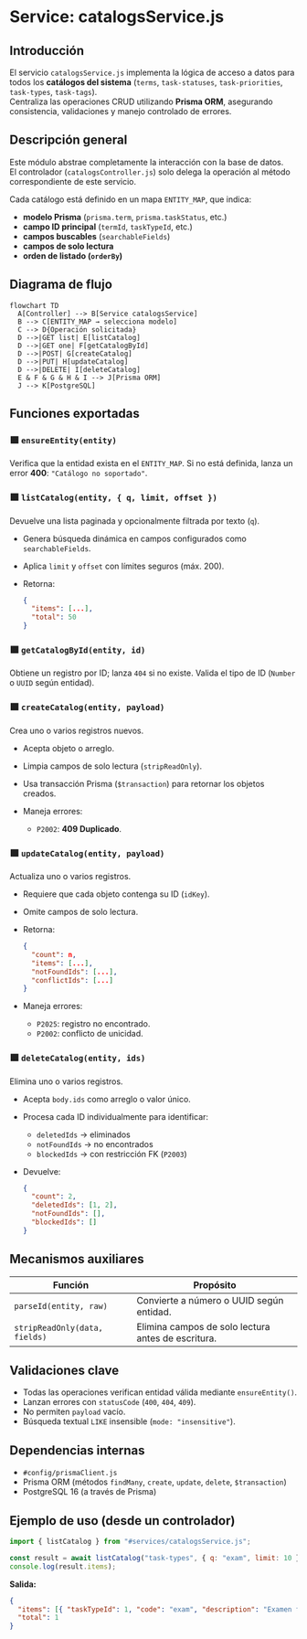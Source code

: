 # Service: catalogsService.js

## Introducción

El servicio `catalogsService.js` implementa la lógica de acceso a datos para todos los **catálogos del sistema** (`terms`, `task-statuses`, `task-priorities`, `task-types`, `task-tags`).  
Centraliza las operaciones CRUD utilizando **Prisma ORM**, asegurando consistencia, validaciones y manejo controlado de errores.

## Descripción general

Este módulo abstrae completamente la interacción con la base de datos.  
El controlador (`catalogsController.js`) solo delega la operación al método correspondiente de este servicio.

Cada catálogo está definido en un mapa `ENTITY_MAP`, que indica:

- **modelo Prisma** (`prisma.term`, `prisma.taskStatus`, etc.)
- **campo ID principal** (`termId`, `taskTypeId`, etc.)
- **campos buscables** (`searchableFields`)
- **campos de solo lectura**
- **orden de listado (`orderBy`)**

## Diagrama de flujo

```mermaid
flowchart TD
  A[Controller] --> B[Service catalogsService]
  B --> C[ENTITY_MAP → selecciona modelo]
  C --> D{Operación solicitada}
  D -->|GET list| E[listCatalog]
  D -->|GET one| F[getCatalogById]
  D -->|POST| G[createCatalog]
  D -->|PUT| H[updateCatalog]
  D -->|DELETE| I[deleteCatalog]
  E & F & G & H & I --> J[Prisma ORM]
  J --> K[PostgreSQL]
```

## Funciones exportadas

### 🟩 `ensureEntity(entity)`

Verifica que la entidad exista en el `ENTITY_MAP`.
Si no está definida, lanza un error **400**: `"Catálogo no soportado"`.

### 🟩 `listCatalog(entity, { q, limit, offset })`

Devuelve una lista paginada y opcionalmente filtrada por texto (`q`).

- Genera búsqueda dinámica en campos configurados como `searchableFields`.
- Aplica `limit` y `offset` con límites seguros (máx. 200).
- Retorna:

  ```json
  {
    "items": [...],
    "total": 50
  }
  ```

### 🟩 `getCatalogById(entity, id)`

Obtiene un registro por ID; lanza `404` si no existe.
Valida el tipo de ID (`Number` o `UUID` según entidad).

### 🟩 `createCatalog(entity, payload)`

Crea uno o varios registros nuevos.

- Acepta objeto o arreglo.
- Limpia campos de solo lectura (`stripReadOnly`).
- Usa transacción Prisma (`$transaction`) para retornar los objetos creados.
- Maneja errores:

  - `P2002`: **409 Duplicado**.

### 🟩 `updateCatalog(entity, payload)`

Actualiza uno o varios registros.

- Requiere que cada objeto contenga su ID (`idKey`).
- Omite campos de solo lectura.
- Retorna:

  ```json
  {
    "count": n,
    "items": [...],
    "notFoundIds": [...],
    "conflictIds": [...]
  }
  ```

- Maneja errores:

  - `P2025`: registro no encontrado.
  - `P2002`: conflicto de unicidad.

### 🟩 `deleteCatalog(entity, ids)`

Elimina uno o varios registros.

- Acepta `body.ids` como arreglo o valor único.
- Procesa cada ID individualmente para identificar:

  - `deletedIds` → eliminados
  - `notFoundIds` → no encontrados
  - `blockedIds` → con restricción FK (`P2003`)
- Devuelve:

  ```json
  {
    "count": 2,
    "deletedIds": [1, 2],
    "notFoundIds": [],
    "blockedIds": []
  }
  ```

## Mecanismos auxiliares

| Función                       | Propósito                                          |
| ----------------------------- | -------------------------------------------------- |
| `parseId(entity, raw)`        | Convierte a número o UUID según entidad.           |
| `stripReadOnly(data, fields)` | Elimina campos de solo lectura antes de escritura. |

## Validaciones clave

- Todas las operaciones verifican entidad válida mediante `ensureEntity()`.
- Lanzan errores con `statusCode` (`400`, `404`, `409`).
- No permiten `payload` vacío.
- Búsqueda textual `LIKE` insensible (`mode: "insensitive"`).

## Dependencias internas

- `#config/prismaClient.js`
- Prisma ORM (métodos `findMany`, `create`, `update`, `delete`, `$transaction`)
- PostgreSQL 16 (a través de Prisma)

## Ejemplo de uso (desde un controlador)

```js
import { listCatalog } from "#services/catalogsService.js";

const result = await listCatalog("task-types", { q: "exam", limit: 10 });
console.log(result.items);
```

**Salida:**

```json
{
  "items": [{ "taskTypeId": 1, "code": "exam", "description": "Examen final" }],
  "total": 1
}
```
